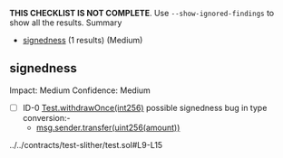 **THIS CHECKLIST IS NOT COMPLETE**. Use `--show-ignored-findings` to show all the results.
Summary
 - [signedness](#signedness) (1 results) (Medium)
## signedness
Impact: Medium
Confidence: Medium
 - [ ] ID-0
[Test.withdrawOnce(int256)](../../contracts/test-slither/test.sol#L9-L15) possible signedness bug in type conversion:- 
	- [msg.sender.transfer(uint256(amount))](../../contracts/test-slither/test.sol#L13)

../../contracts/test-slither/test.sol#L9-L15


